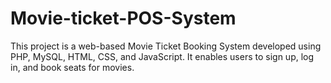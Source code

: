 # Movie-ticket-POS-System
This project is a web-based Movie Ticket Booking System developed using PHP, MySQL, HTML, CSS, and JavaScript. It enables users to sign up, log in, and book seats for movies.
